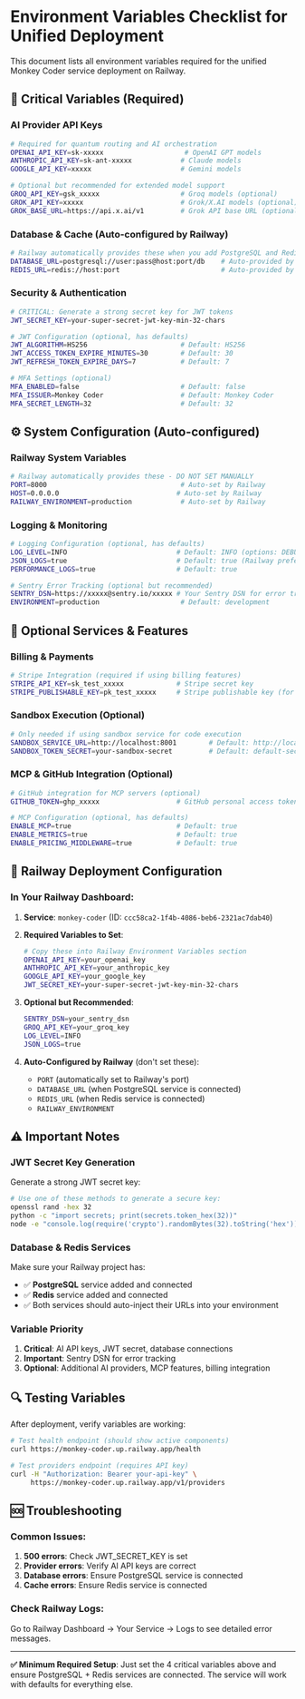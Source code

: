 # Environment Variables Checklist for Unified Deployment

This document lists all environment variables required for the unified Monkey Coder service deployment on Railway.

## 🚨 Critical Variables (Required)

### AI Provider API Keys
```bash
# Required for quantum routing and AI orchestration
OPENAI_API_KEY=sk-xxxxx                    # OpenAI GPT models
ANTHROPIC_API_KEY=sk-ant-xxxxx            # Claude models  
GOOGLE_API_KEY=xxxxx                      # Gemini models

# Optional but recommended for extended model support
GROQ_API_KEY=gsk_xxxxx                    # Groq models (optional)
GROK_API_KEY=xxxxx                        # Grok/X.AI models (optional)
GROK_BASE_URL=https://api.x.ai/v1         # Grok API base URL (optional)
```

### Database & Cache (Auto-configured by Railway)
```bash
# Railway automatically provides these when you add PostgreSQL and Redis services
DATABASE_URL=postgresql://user:pass@host:port/db    # Auto-provided by Railway PostgreSQL
REDIS_URL=redis://host:port                         # Auto-provided by Railway Redis
```

### Security & Authentication
```bash
# CRITICAL: Generate a strong secret key for JWT tokens
JWT_SECRET_KEY=your-super-secret-jwt-key-min-32-chars

# JWT Configuration (optional, has defaults)
JWT_ALGORITHM=HS256                       # Default: HS256
JWT_ACCESS_TOKEN_EXPIRE_MINUTES=30        # Default: 30
JWT_REFRESH_TOKEN_EXPIRE_DAYS=7           # Default: 7

# MFA Settings (optional)
MFA_ENABLED=false                         # Default: false
MFA_ISSUER=Monkey Coder                   # Default: Monkey Coder
MFA_SECRET_LENGTH=32                      # Default: 32
```

## ⚙️ System Configuration (Auto-configured)

### Railway System Variables
```bash
# Railway automatically provides these - DO NOT SET MANUALLY
PORT=8000                                 # Auto-set by Railway
HOST=0.0.0.0                             # Auto-set by Railway
RAILWAY_ENVIRONMENT=production            # Auto-set by Railway
```

### Logging & Monitoring
```bash
# Logging Configuration (optional, has defaults)
LOG_LEVEL=INFO                           # Default: INFO (options: DEBUG, INFO, WARNING, ERROR)
JSON_LOGS=true                           # Default: true (Railway prefers JSON logs)
PERFORMANCE_LOGS=true                    # Default: true

# Sentry Error Tracking (optional but recommended)
SENTRY_DSN=https://xxxxx@sentry.io/xxxxx # Your Sentry DSN for error tracking
ENVIRONMENT=production                    # Default: development
```

## 🔧 Optional Services & Features

### Billing & Payments
```bash
# Stripe Integration (required if using billing features)
STRIPE_API_KEY=sk_test_xxxxx             # Stripe secret key
STRIPE_PUBLISHABLE_KEY=pk_test_xxxxx     # Stripe publishable key (for frontend)
```

### Sandbox Execution (Optional)
```bash
# Only needed if using sandbox service for code execution
SANDBOX_SERVICE_URL=http://localhost:8001        # Default: http://localhost:8001
SANDBOX_TOKEN_SECRET=your-sandbox-secret         # Default: default-secret
```

### MCP & GitHub Integration (Optional)
```bash
# GitHub integration for MCP servers (optional)
GITHUB_TOKEN=ghp_xxxxx                   # GitHub personal access token

# MCP Configuration (optional, has defaults)
ENABLE_MCP=true                          # Default: true
ENABLE_METRICS=true                      # Default: true
ENABLE_PRICING_MIDDLEWARE=true           # Default: true
```

## 🚀 Railway Deployment Configuration

### In Your Railway Dashboard:

1. **Service**: `monkey-coder` (ID: `ccc58ca2-1f4b-4086-beb6-2321ac7dab40`)

2. **Required Variables to Set**:
   ```bash
   # Copy these into Railway Environment Variables section
   OPENAI_API_KEY=your_openai_key
   ANTHROPIC_API_KEY=your_anthropic_key
   GOOGLE_API_KEY=your_google_key
   JWT_SECRET_KEY=your-super-secret-jwt-key-min-32-chars
   ```

3. **Optional but Recommended**:
   ```bash
   SENTRY_DSN=your_sentry_dsn
   GROQ_API_KEY=your_groq_key
   LOG_LEVEL=INFO
   JSON_LOGS=true
   ```

4. **Auto-Configured by Railway** (don't set these):
   - `PORT` (automatically set to Railway's port)
   - `DATABASE_URL` (when PostgreSQL service is connected)
   - `REDIS_URL` (when Redis service is connected)
   - `RAILWAY_ENVIRONMENT`

## ⚠️ Important Notes

### JWT Secret Key Generation
Generate a strong JWT secret key:
```bash
# Use one of these methods to generate a secure key:
openssl rand -hex 32
python -c "import secrets; print(secrets.token_hex(32))"
node -e "console.log(require('crypto').randomBytes(32).toString('hex'))"
```

### Database & Redis Services
Make sure your Railway project has:
- ✅ **PostgreSQL** service added and connected
- ✅ **Redis** service added and connected
- ✅ Both services should auto-inject their URLs into your environment

### Variable Priority
1. **Critical**: AI API keys, JWT secret, database connections
2. **Important**: Sentry DSN for error tracking
3. **Optional**: Additional AI providers, MCP features, billing integration

## 🔍 Testing Variables

After deployment, verify variables are working:

```bash
# Test health endpoint (should show active components)
curl https://monkey-coder.up.railway.app/health

# Test providers endpoint (requires API key)
curl -H "Authorization: Bearer your-api-key" \
     https://monkey-coder.up.railway.app/v1/providers
```

## 🆘 Troubleshooting

### Common Issues:
1. **500 errors**: Check JWT_SECRET_KEY is set
2. **Provider errors**: Verify AI API keys are correct
3. **Database errors**: Ensure PostgreSQL service is connected
4. **Cache errors**: Ensure Redis service is connected

### Check Railway Logs:
Go to Railway Dashboard → Your Service → Logs to see detailed error messages.

---

**✅ Minimum Required Setup**: Just set the 4 critical variables above and ensure PostgreSQL + Redis services are connected. The service will work with defaults for everything else.